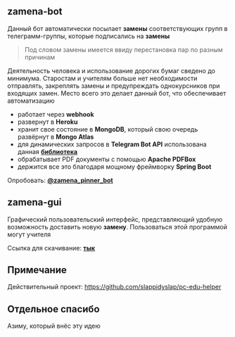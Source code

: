 ## zamena-bot

Данный бот автоматически посылает **замены**  соответствующих групп в телеграмм-группы, которые подписались на **замены**

> Под словом замены имеется ввиду перестановка пар по разным причинам

Деятельность человека и использование дорогих бумаг сведено до минимума. Старостам и учителям больше нет необходимости отправлять, закреплять замены и предупреждать однокурсников при входящих замен. Место всего это делает данный бот, что обеспечивает автоматизацию

- работает через **webhook** 
- развернут в **Heroku**
- хранит свое состояние в **MongoDB**, который свою очередь развёрнут в **Mongo Atlas**
- для динамических запросов в **Telegram Bot API** использована данная [**библиотека**](https://github.com/rubenlagus/TelegramBots)
- обрабатывает PDF документы с помощью **Apache PDFBox** 
- держится все это благодаря мощному фреймворку **Spring Boot**

Опробовать: [**@zamena_pinner_bot**](https://t.me/zamena_pinner_bot)

## zamena-gui
Графический пользовательский интерфейс, представляющий удобную 
возможность доставить новую **замену**. Пользоваться этой программой могут учителя

Ccылка для скачивание: [**тык**](https://github.com/slappidyslap/pc-edu-zamener/releases/tag/v0.1)

## Примечание
Действительный проект: https://github.com/slappidyslap/pc-edu-helper

## Отдельное спасибо
Азиму, который внёс эту идею

